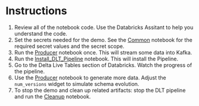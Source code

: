 # Instructions
1. Review all of the notebook code. Use the Databricks Assitant to help you understand the code.
2. Set the secrets needed for the demo. See the [Common]($./Common) notebook for the required secret values and the secret scope.
3. Run the [Producer]($./Producer) notebook once. This will stream some data into Kafka.
4. Run the [Install_DLT_Pipeline]($./Install_DLT_Pipeline) notebook. This will install the Pipeline.
4. Go to the Delta Live Tables section of Databricks. Watch the progress of the pipeline.
5. Use the [Producer]($./Producer) notebook to generate more data. Adjust the `num_versions` widget to simulate schema evolution.
6. To stop the demo and clean up related artifacts: stop the DLT pipeline and run the [Cleanup]($./Cleanup) notebook.